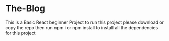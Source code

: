# The-Blog
This is a Basic React beginner Project
to run this project please download or copy the repo 
then run npm i or npm install to install all the dependencies for this project
